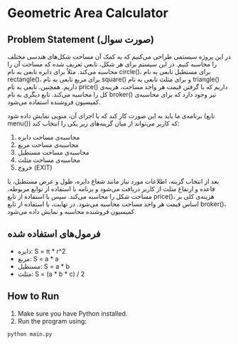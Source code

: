 # Geometric Area Calculator

## Problem Statement (صورت سوال)

در این پروژه سیستمی طراحی می‌کنیم که به کمک آن مساحت شکل‌های هندسی مختلف را محاسبه کنیم. در این سیستم برای هر شکل، تابعی تعریف شده که مساحت آن را محاسبه می‌کند. مثلاً برای دایره تابعی به نام circle()، برای مستطیل تابعی به نام rectangle()، برای مربع تابعی به نام square() و برای مثلث تابعی به نام triangle() داریم. همچنین، تابعی به نام price() داریم که با گرفتن قیمت هر واحد مساحت، هزینه‌ی کل را محاسبه می‌کند. تابع دیگری به نام broker() نیز وجود دارد که برای محاسبه‌ی کمیسیون فروشنده استفاده می‌شود.

برنامه‌ی ما باید به این صورت کار کند که با اجرای آن، منویی نمایش داده شود (تابع menu()) که کاربر می‌تواند از میان گزینه‌های زیر یکی را انتخاب کند:

1. محاسبه‌ی مساحت دایره  
2. محاسبه‌ی مساحت مربع  
3. محاسبه‌ی مساحت مستطیل  
4. محاسبه‌ی مساحت مثلث  
5. خروج (EXIT)

بعد از انتخاب گزینه، اطلاعات مورد نیاز مانند شعاع دایره، طول و عرض مستطیل، یا قاعده و ارتفاع مثلث از کاربر دریافت می‌شود و برنامه با استفاده از توابع مربوطه، مساحت شکل را محاسبه می‌کند. سپس با استفاده از تابع price()، هزینه‌ی کلی بر اساس قیمت هر واحد مساحت محاسبه می‌شود. در نهایت، با استفاده از تابع broker()، کمیسیون فروشنده محاسبه و نمایش داده می‌شود.

## فرمول‌های استفاده شده

- دایره: S = π * r^2  
- مربع: S = a * a  
- مستطیل: S = a * b  
- مثلث: S = (a * b * c) / 2

## How to Run

1. Make sure you have Python installed.
2. Run the program using:

```bash
python main.py
